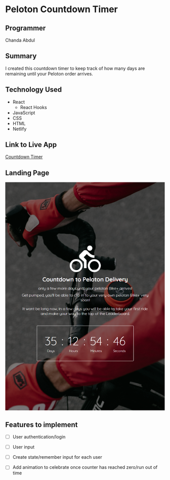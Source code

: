 # Peloton Countdown Timer

## Programmer
Chanda Abdul

## Summary

I created this countdown timer to keep track of how many days are remaining until your Peloton order arrives.

## Technology Used
- React
    - React Hooks
- JavaScript
- CSS
- HTML
- Netlify

## Link to Live App

[Countdown Timer](https://clever-dubinsky-10612d.netlify.app/)

## Landing Page

![](./src/images/countdown-screen.png)

## Features to implement

- [ ] User authentication/login
- [ ] User input
- [ ] Create state/remember input for each user
- [ ] Add animation to celebrate once counter has reached zero/run out of time



<!-- # Getting Started with Create React App

This project was bootstrapped with [Create React App](https://github.com/facebook/create-react-app).

## Available Scripts

In the project directory, you can run:

### `npm start`

Runs the app in the development mode.\
Open [http://localhost:3000](http://localhost:3000) to view it in the browser. -->


